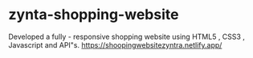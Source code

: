 # zynta-shopping-website
Developed a fully - responsive shopping website using HTML5 , CSS3 , Javascript and API"s.
https://shoopingwebsitezyntra.netlify.app/
